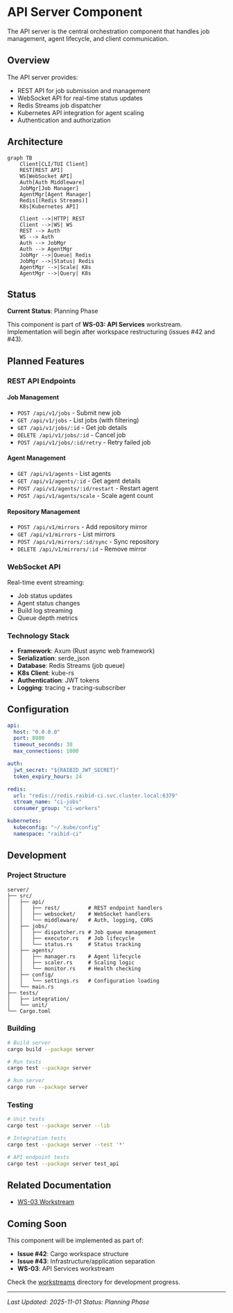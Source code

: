 # API Server Component

The API server is the central orchestration component that handles job management, agent lifecycle, and client communication.

## Overview

The API server provides:
- REST API for job submission and management
- WebSocket API for real-time status updates
- Redis Streams job dispatcher
- Kubernetes API integration for agent scaling
- Authentication and authorization

## Architecture

```mermaid
graph TB
    Client[CLI/TUI Client]
    REST[REST API]
    WS[WebSocket API]
    Auth[Auth Middleware]
    JobMgr[Job Manager]
    AgentMgr[Agent Manager]
    Redis[(Redis Streams)]
    K8s[Kubernetes API]

    Client -->|HTTP| REST
    Client -->|WS| WS
    REST --> Auth
    WS --> Auth
    Auth --> JobMgr
    Auth --> AgentMgr
    JobMgr -->|Queue| Redis
    JobMgr -->|Status| Redis
    AgentMgr -->|Scale| K8s
    AgentMgr -->|Query| K8s
```

## Status

**Current Status**: Planning Phase

This component is part of **WS-03: API Services** workstream. Implementation will begin after workspace restructuring (issues #42 and #43).

## Planned Features

### REST API Endpoints

#### Job Management
- `POST /api/v1/jobs` - Submit new job
- `GET /api/v1/jobs` - List jobs (with filtering)
- `GET /api/v1/jobs/:id` - Get job details
- `DELETE /api/v1/jobs/:id` - Cancel job
- `POST /api/v1/jobs/:id/retry` - Retry failed job

#### Agent Management
- `GET /api/v1/agents` - List agents
- `GET /api/v1/agents/:id` - Get agent details
- `POST /api/v1/agents/:id/restart` - Restart agent
- `POST /api/v1/agents/scale` - Scale agent count

#### Repository Management
- `POST /api/v1/mirrors` - Add repository mirror
- `GET /api/v1/mirrors` - List mirrors
- `POST /api/v1/mirrors/:id/sync` - Sync repository
- `DELETE /api/v1/mirrors/:id` - Remove mirror

### WebSocket API

Real-time event streaming:
- Job status updates
- Agent status changes
- Build log streaming
- Queue depth metrics

### Technology Stack

- **Framework**: Axum (Rust async web framework)
- **Serialization**: serde_json
- **Database**: Redis Streams (job queue)
- **K8s Client**: kube-rs
- **Authentication**: JWT tokens
- **Logging**: tracing + tracing-subscriber

## Configuration

```yaml
api:
  host: "0.0.0.0"
  port: 8080
  timeout_seconds: 30
  max_connections: 1000

auth:
  jwt_secret: "${RAIBID_JWT_SECRET}"
  token_expiry_hours: 24

redis:
  url: "redis://redis.raibid-ci.svc.cluster.local:6379"
  stream_name: "ci-jobs"
  consumer_group: "ci-workers"

kubernetes:
  kubeconfig: "~/.kube/config"
  namespace: "raibid-ci"
```

## Development

### Project Structure
```
server/
├── src/
│   ├── api/
│   │   ├── rest/         # REST endpoint handlers
│   │   ├── websocket/    # WebSocket handlers
│   │   └── middleware/   # Auth, logging, CORS
│   ├── jobs/
│   │   ├── dispatcher.rs # Job queue management
│   │   ├── executor.rs   # Job lifecycle
│   │   └── status.rs     # Status tracking
│   ├── agents/
│   │   ├── manager.rs    # Agent lifecycle
│   │   ├── scaler.rs     # Scaling logic
│   │   └── monitor.rs    # Health checking
│   ├── config/
│   │   └── settings.rs   # Configuration loading
│   └── main.rs
├── tests/
│   ├── integration/
│   └── unit/
└── Cargo.toml
```

### Building
```bash
# Build server
cargo build --package server

# Run tests
cargo test --package server

# Run server
cargo run --package server
```

### Testing
```bash
# Unit tests
cargo test --package server --lib

# Integration tests
cargo test --package server --test '*'

# API endpoint tests
cargo test --package server test_api
```



## Related Documentation

- [WS-03 Workstream](../../workstreams/03-api-services/README.md)

## Coming Soon

This component will be implemented as part of:
- **Issue #42**: Cargo workspace structure
- **Issue #43**: Infrastructure/application separation
- **WS-03**: API Services workstream

Check the [workstreams](../../workstreams/03-api-services/README.md) directory for development progress.

---

*Last Updated: 2025-11-01*
*Status: Planning Phase*

